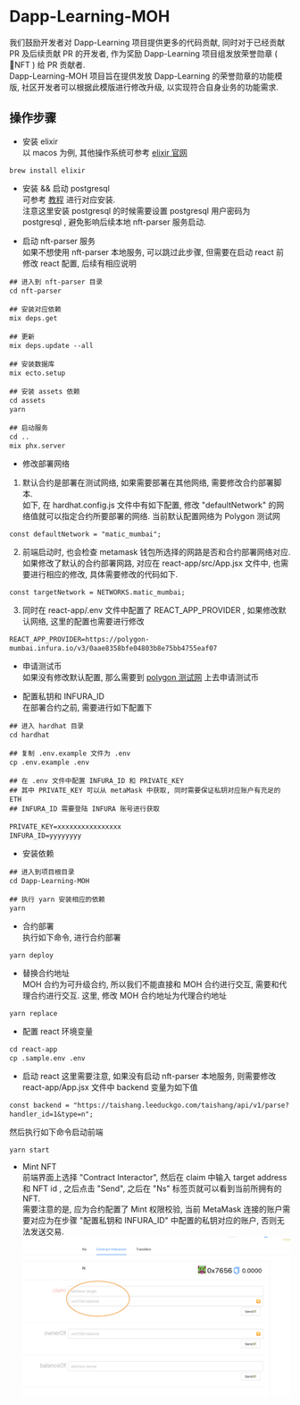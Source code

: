 # Dapp-Learning-MOH
我们鼓励开发者对 Dapp-Learning 项目提供更多的代码贡献, 同时对于已经贡献 PR 及后续贡献 PR 的开发者, 作为奖励 Dapp-Learning 项目组发放荣誉勋章 ( NFT ) 给 PR 贡献者.   
Dapp-Learning-MOH 项目旨在提供发放 Dapp-Learning 的荣誉勋章的功能模版, 社区开发者可以根据此模版进行修改升级, 以实现符合自身业务的功能需求. 

## 操作步骤  
- 安装 elixir  
以 macos 为例, 其他操作系统可参考 [elixir 官网](https://elixir-lang.org/install.html#macos)
```
brew install elixir
```

- 安装 && 启动 postgresql   
可参考 [教程](https://www.runoob.com/postgresql/mac-install-postgresql.html) 进行对应安装.  
注意这里安装 postgresql 的时候需要设置 postgresql 用户密码为 postgresql , 避免影响后续本地 nft-parser 服务启动. 

- 启动 nft-parser 服务  
如果不想使用 nft-parser 本地服务, 可以跳过此步骤, 但需要在启动 react 前修改 react 配置, 后续有相应说明  
```shell 
## 进入到 nft-parser 目录
cd nft-parser 

## 安装对应依赖  
mix deps.get

## 更新 
mix deps.update --all

## 安装数据库 
mix ecto.setup 

## 安装 assets 依赖 
cd assets 
yarn

## 启动服务 
cd ..
mix phx.server
```

- 修改部署网络  
1. 默认合约是部署在测试网络, 如果需要部署在其他网络, 需要修改合约部署脚本.  
如下, 在 hardhat.config.js 文件中有如下配置, 修改 "defaultNetwork" 的网络值就可以指定合约所要部署的网络. 当前默认配置网络为 Polygon 测试网
```
const defaultNetwork = "matic_mumbai";
```

2. 前端启动时, 也会检查 metamask 钱包所选择的网路是否和合约部署网络对应.如果修改了默认的合约部署网路, 对应在 react-app/src/App.jsx 文件中, 也需要进行相应的修改, 具体需要修改的代码如下.  
```
const targetNetwork = NETWORKS.matic_mumbai;
```

3. 同时在 react-app/.env 文件中配置了 REACT_APP_PROVIDER , 如果修改默认网络, 这里的配置也需要进行修改 
```
REACT_APP_PROVIDER=https://polygon-mumbai.infura.io/v3/0aae8358bfe04803b8e75bb4755eaf07
```

- 申请测试币  
如果没有修改默认配置, 那么需要到 [polygon 测试网](https://faucet.polygon.technology/) 上去申请测试币  

- 配置私钥和 INFURA_ID  
在部署合约之前, 需要进行如下配置下
```shell
## 进入 hardhat 目录
cd hardhat

## 复制 .env.example 文件为 .env
cp .env.example .env

## 在 .env 文件中配置 INFURA_ID 和 PRIVATE_KEY
## 其中 PRIVATE_KEY 可以从 metaMask 中获取, 同时需要保证私钥对应账户有充足的 ETH 
## INFURA_ID 需要登陆 INFURA 账号进行获取

PRIVATE_KEY=xxxxxxxxxxxxxxxx  
INFURA_ID=yyyyyyyy
```  

- 安装依赖   
```shell
## 进入到项目根目录
cd Dapp-Learning-MOH

## 执行 yarn 安装相应的依赖  
yarn
```

- 合约部署  
执行如下命令, 进行合约部署  
```
yarn deploy
```

- 替换合约地址   
MOH 合约为可升级合约, 所以我们不能直接和 MOH 合约进行交互, 需要和代理合约进行交互. 这里, 修改 MOH 合约地址为代理合约地址  
```
yarn replace
```

- 配置 react 环境变量  
```
cd react-app
cp .sample.env .env
```

- 启动 react 
这里需要注意, 如果没有启动 nft-parser 本地服务, 则需要修改 react-app/App.jsx 文件中 backend 变量为如下值
```shell
const backend = "https://taishang.leeduckgo.com/taishang/api/v1/parse?handler_id=1&type=n";
```

然后执行如下命令启动前端  
```
yarn start
```

- Mint NFT  
前端界面上选择 "Contract Interactor", 然后在 claim 中输入 target address 和 NFT id , 之后点击 "Send", 之后在 "Ns" 标签页就可以看到当前所拥有的 NFT.  
需要注意的是, 应为合约配置了 Mint 权限校验, 当前 MetaMask 连接的账户需要对应为在步骤 "配置私钥和 INFURA_ID" 中配置的私钥对应的账户, 否则无法发送交易. 
![Contract-Interactor](./images/Contract-Interactor.png)
